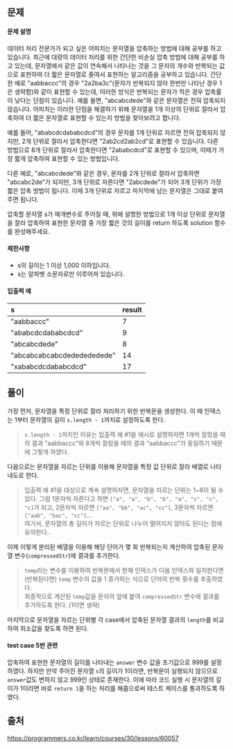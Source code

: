 ## 문제
#### 문제 설명
데이터 처리 전문가가 되고 싶은 어피치는 문자열을 압축하는 방법에 대해 공부를 하고 있습니다. 최근에 대량의 데이터 처리를 위한 간단한 비손실 압축 방법에 대해 공부를 하고 있는데, 문자열에서 같은 값이 연속해서 나타나는 것을 그 문자의 개수와 반복되는 값으로 표현하여 더 짧은 문자열로 줄여서 표현하는 알고리즘을 공부하고 있습니다.
간단한 예로 "aabbaccc"의 경우 "2a2ba3c"(문자가 반복되지 않아 한번만 나타난 경우 1은 생략함)와 같이 표현할 수 있는데, 이러한 방식은 반복되는 문자가 적은 경우 압축률이 낮다는 단점이 있습니다. 예를 들면, "abcabcdede"와 같은 문자열은 전혀 압축되지 않습니다. 어피치는 이러한 단점을 해결하기 위해 문자열을 1개 이상의 단위로 잘라서 압축하여 더 짧은 문자열로 표현할 수 있는지 방법을 찾아보려고 합니다.

예를 들어, "ababcdcdababcdcd"의 경우 문자를 1개 단위로 자르면 전혀 압축되지 않지만, 2개 단위로 잘라서 압축한다면 "2ab2cd2ab2cd"로 표현할 수 있습니다. 다른 방법으로 8개 단위로 잘라서 압축한다면 "2ababcdcd"로 표현할 수 있으며, 이때가 가장 짧게 압축하여 표현할 수 있는 방법입니다.

다른 예로, "abcabcdede"와 같은 경우, 문자를 2개 단위로 잘라서 압축하면 "abcabc2de"가 되지만, 3개 단위로 자른다면 "2abcdede"가 되어 3개 단위가 가장 짧은 압축 방법이 됩니다. 이때 3개 단위로 자르고 마지막에 남는 문자열은 그대로 붙여주면 됩니다.

압축할 문자열 s가 매개변수로 주어질 때, 위에 설명한 방법으로 1개 이상 단위로 문자열을 잘라 압축하여 표현한 문자열 중 가장 짧은 것의 길이를 return 하도록 solution 함수를 완성해주세요.

#### 제한사항
- s의 길이는 1 이상 1,000 이하입니다.
- s는 알파벳 소문자로만 이루어져 있습니다.

#### 입출력 예
|s|	result|
|:-|:-|
|"aabbaccc"|	7|
|"ababcdcdababcdcd"|	9|
|"abcabcdede"|	8|
|"abcabcabcabcdededededede"|	14|
|"xababcdcdababcdcd"|	17|

## 풀이
가장 먼저, 문자열을 특정 단위로 잘라 처리하기 위한 반복문을 생성한다. 이 때 인덱스는 1부터 문자열의 길이 `s.length - 1`까지로 설정하도록 한다.
> `s.length - 1`까지인 이유는 입출력 예 #1을 예시로 설명하자면 1개씩 잘랐을 때의 결과 "aabbaccc"와 8개씩 잘랐을 때의 결과 "aabbaccc"가 동일하기 때문에 그렇게 하였다.

다음으로는 문자열을 자르는 단위를 이용해 문자열을 특정 값 단위로 잘라 배열로 나타내도로 한다.
> 입출력 예 #1을 대상으로 계속 설명하자면, 문자열을 자르는 단위는 1~6이 될 수 있다. 그럼 1문자씩 자른다고 하면 `["a", "a", "b", "b", "a", "c", "c", "c]`가 되고, 2문자씩 자르면 `["aa", "bb", "ac", "cc"]`, 3문자씩 자르면 `["aab", "bac", "cc"]`...<br>
> 여기서, 문자열의 총 길이가 자르는 단위로 나누어 떨어지지 않아도 된다는 점에 유의한다..

이제 이렇게 분리된 배열을 이용해 해당 단어가 몇 회 반복되는지 계산하여 압축된 문자열 변수(`compressedStr`)에 결과를 추가한다.
> `temp`라는 변수를 이용하여 반복문에서 현재 인덱스가 다음 인덱스와 일치한다면 (반복된다면) `temp` 변수의 값을 1 증가하는 식으로 단어의 반복 횟수를 추출하였다.<br>
> 최종적으로 계산된 `temp`값을 문자의 앞에 붙여 `compressedStr` 변수에 결과를 추가하도록 한다. (1이면 생략)

마지막으로 문자열을 자르는 단위별 각 case에서 압축된 문자열 결과의 `length`를 비교하여 최소값을 찾도록 하면 된다.

#### test case 5번 관련
압축하여 표현한 문자열의 길이를 나타내는 `answer` 변수 값을 초기값으로 999를 설정하였다. 하지만 만약 주어진 문자열 `s`의 길이가 1이라면, 반복문이 실행되지 않으므로 `answer`값도 변하지 않고 999인 상태로 존재한다. 이에 따라 코드 실행 시 문자열의 길이가 1이라면 바로 `return 1`을 하는 처리를 해줌으로써 테스트 케이스를 통과하도록 하였다. 

## 출처
https://programmers.co.kr/learn/courses/30/lessons/60057
